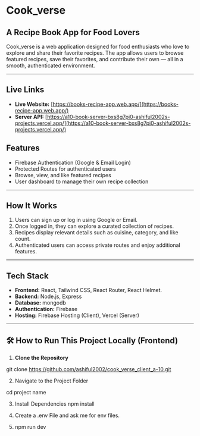# Cook_verse 

## A Recipe Book App for Food Lovers

Cook_verse is a web application designed for food enthusiasts who love to explore and share their favorite recipes. The app allows users to browse featured recipes, save their favorites, and contribute their own — all in a smooth, authenticated environment.

---

##  Live Links

- **Live Website:** [https://books-recipe-app.web.app/](https://books-recipe-app.web.app/)
- **Server API:** [https://a10-book-server-bxs8g7pi0-ashiful2002s-projects.vercel.app/](https://a10-book-server-bxs8g7pi0-ashiful2002s-projects.vercel.app/)


##  Features

- Firebase Authentication (Google & Email Login)
- Protected Routes for authenticated users
- Browse, view, and like featured recipes
- User dashboard to manage their own recipe collection

---

##  How It Works

1. Users can sign up or log in using Google or Email.
2. Once logged in, they can explore a curated collection of recipes.
3. Recipes display relevant details such as cuisine, category, and like count.
4. Authenticated users can access private routes and enjoy additional features.

---

##  Tech Stack

- **Frontend:** React, Tailwind CSS, React Router, React Helmet.
- **Backend:** Node.js, Express
- **Database:** mongodb
- **Authentication:** Firebase
- **Hosting:** Firebase Hosting (Client), Vercel (Server)

---

## 🛠️ How to Run This Project Locally (Frontend)


1. **Clone the Repository**

git clone https://github.com/ashiful2002/cook_verse_client_a-10.git


   
2. Navigate to the Project Folder

cd project name

3. Install Dependencies
npm install

4. Create a .env File
   and ask me for env files.
   
6. npm run dev

